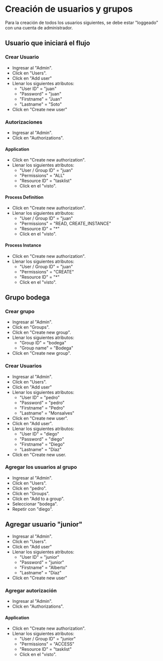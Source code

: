 # Creación de usuarios y grupos
Para la creación de todos los usuarios siguientes, se debe estar "loggeado" con una cuenta de administrador.

## Usuario que iniciará el flujo
### Crear Usuario
- Ingresar al "Admin".
- Click en "Users".
- Click en "Add user"
- Llenar los siguientes atributos:
  - "User ID" = "juan"
  - "Password" = "juan"
  - "Firstname" = "Juan"
  - "Lastname" = "Soto"
- Click en "Create new user"
### Autorizaciones
- Ingresar al "Admin".
- Click en "Authorizations".

#### Application
- Click en "Create new authorization".
- Llenar los siguientes atributos:
  - "User / Group ID" = "juan"
  - "Permissions" = "ALL"
  - "Resource ID" = "tasklist"
  - Click en el "visto".
#### Process Definition
- Click en "Create new authorization".
- Llenar los siguientes atributos:
  - "User / Group ID" = "juan"
  - "Permissions" = "READ, CREATE_INSTANCE"
  - "Resource ID" = "*"
  - Click en el "visto".
#### Process Instance
- Click en "Create new authorization".
- Llenar los siguientes atributos:
  - "User / Group ID" = "juan"
  - "Permissions" = "CREATE"
  - "Resource ID" = "*"
  - Click en el "visto".
  
## Grupo bodega
### Crear grupo
- Ingresar al "Admin".
- Click en "Groups".
- Click en "Create new group".
- Llenar los siguientes atributos:
  - "Group ID" = "bodega"
  - "Group name" = "Bodega"
- Click en "Create new group".
### Crear Usuarios
- Ingresar al "Admin".
- Click en "Users".
- Click en "Add user"
- Llenar los siguientes atributos:
  - "User ID" = "pedro"
  - "Password" = "pedro"
  - "Firstname" = "Pedro"
  - "Lastname" = "Monsalves"
- Click en "Create new user".
- Click en "Add user".
- Llenar los siguientes atributos:
  - "User ID" = "diego"
  - "Password" = "diego"
  - "Firstname" = "Diego"
  - "Lastname" = "Díaz"
- Click en "Create new user.
### Agregar los usuarios al grupo
- Ingresar al "Admin".
- Click en "Users".
- Click en "pedro".
- Click en "Groups".
- Click en "Add to a group".
- Seleccionar "bodega".
- Repetir con "diego".
## Agregar usuario "junior"
- Ingresar al "Admin".
- Click en "Users".
- Click en "Add user"
- Llenar los siguientes atributos:
  - "User ID" = "junior"
  - "Password" = "junior"
  - "Firstname" = "Alberto"
  - "Lastname" = "Díaz"
- Click en "Create new user"
### Agregar autorización
- Ingresar al "Admin".
- Click en "Authorizations".

#### Application
- Click en "Create new authorization".
- Llenar los siguientes atributos:
  - "User / Group ID" = "junior"
  - "Permissions" = "ACCESS"
  - "Resource ID" = "tasklist"
  - Click en el "visto".
